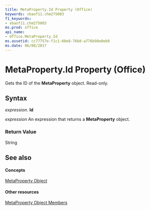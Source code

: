 ```yaml
---
title: MetaProperty.Id Property (Office)
keywords: vbaof11.chm275003
f1_keywords:
- vbaof11.chm275003
ms.prod: office
api_name:
- Office.MetaProperty.Id
ms.assetid: cc77757e-f1c1-60e8-76b8-a776b98e0eb8
ms.date: 06/08/2017
---
```



# MetaProperty.Id Property (Office)

Gets the ID of the **MetaProperty** object. Read-only.


## Syntax

 _expression_. **Id**

 _expression_ An expression that returns a **MetaProperty** object.


### Return Value

String


## See also


#### Concepts


[MetaProperty Object](metaproperty-object-office.md)
#### Other resources


[MetaProperty Object Members](metaproperty-members-office.md)


